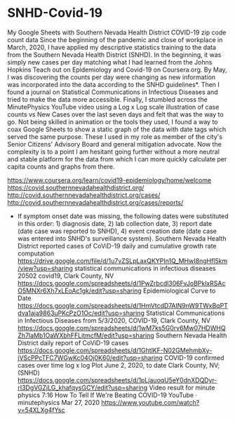 # SNHD-Covid-19
My Google Sheets with Southern Nevada Health District COVID-19 zip code count data
Since the beginning of the pandemic and close of workplace in March, 2020, I have applied my descriptive statistics training to the data from the Southern Nevada Health District (SNHD). 
In the beginning, it was simply new cases per day matching what I had learned from the Johns Hopkins Teach out on Epidemiology and Covid-19 on Coursera.org. By May, I was discovering the counts per day were changing as new information was incorporated into the data according to the SNHD guidelines*. Then I found a journal on Statistical Communications in Infectious Diseases and tried to make the data more accessible. Finally, I stumbled across the MinutePhysics YouTube video using a Log x Log scale illustration of case counts vs New Cases over the last seven days and felt that was the way to go.
Not being skilled in animation or the tools they used, I found a way to coax Google Sheets to show a static graph of the data with date tags which served the same purpose. These I used in my role as member of the city's Senior Citizens' Advisory Board and general mitigation advocate.
Now the complexity is to a point I am hesitant going further without a more neutral and stable platform for the data from which I can more quickly calculate per capita counts and graphs from there.

https://www.coursera.org/learn/covid19-epidemiology/home/welcome
https://covid.southernnevadahealthdistrict.org/
http://covid.southernnevadahealthdistrict.org/cases/
http://covid.southernnevadahealthdistrict.org/cases/reports/
* If symptom onset date was missing, the following dates were substituted in this order: 1) diagnosis date, 2) lab collection date, 3) report date (date case was reported to SNHD), 4) event creation date (date case was entered into SNHD's surveillance system).
Southern Nevada Health District reported cases of CoViD-19 daily and cumulative growth rate computation https://drive.google.com/file/d/1u7vZSLpLaxQKYPIn1Q_MHwI8ngHfl5km/view?usp=sharing 
statistical communications in infectious diseases 20502 covid19, Clark County, NV https://docs.google.com/spreadsheets/d/1PwZrbcdl306FvJoBPklxRSAcO5MNXr6Xh7xLEoAc1gk/edit?usp=sharing 
Epidemiological Curve to Date https://docs.google.com/spreadsheets/d/1HmVtcdD7AIN9nW9TWxBqPTdva1aja9863uPKcPzO1Oc/edit?usp=sharing 
Statistical Communications in Infectious Diseases from 5/3/2020, COVID-19, Clark County, NV https://docs.google.com/spreadsheets/d/1wM7ks5G0rv6Mw07HDWHQZh7laMb1OaWXbhFFLitmcfM/edit?usp=sharing 
Southern Nevada Health District daily report of CoViD-19 cases https://docs.google.com/spreadsheets/d/1GhtlKF-N02GMehmbXy-jVScPPcTFC7WGwKc04Oj0K60/edit?usp=sharing 
COVID-19 confirmed cases over time log x log Plot June 2, 2020, to date Clark County, NV; (SNHD) https://docs.google.com/spreadsheets/d/1pLjauoqU5eY0dnXDQDyr-rI3DgVGZjLG_khafqysGCY/edit?usp=sharing 
Video result for minute physics 7:16
How To Tell If We're Beating COVID-19
YouTube · minutephysics
Mar 27, 2020 
https://www.youtube.com/watch?v=54XLXg4fYsc 
